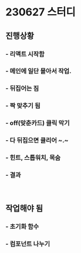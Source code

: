 # 230627 스터디

## 진행상황
### - 리액트 시작함
### - 메인에 일단 몰아서 작업.
### - 뒤집어는 짐
### - 짝 맞추기 됨
### - off(맞춘카드) 클릭 막기
### - 다 뒤집으면 클리어 ~.~
### - 힌트, 스톱워치, 목숨
### - 결과

<br>

## 작업해야 됨
### - 초기화 함수
### - 컴포넌트 나누기
